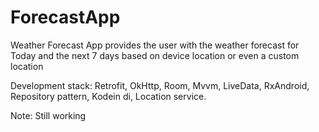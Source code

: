 # ForecastApp
Weather Forecast App provides the user with the weather forecast for Today and the next 7 days based on device location or even a custom location

Development stack: Retrofit, OkHttp, Room, Mvvm, LiveData, RxAndroid, Repository pattern, Kodein di, Location service.

Note: Still working
